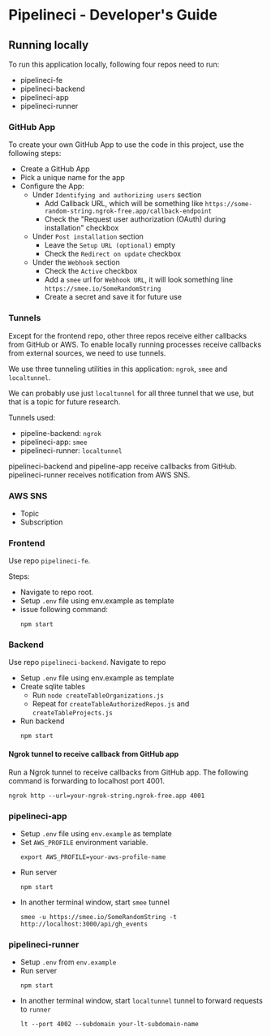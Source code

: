 # Pipelineci - Developer's Guide

## Running locally

To run this application locally, following four repos need to run:
* pipelineci-fe
* pipelineci-backend
* pipelineci-app
* pipelineci-runner


### GitHub App
To create your own GitHub App to use the code in this project, use the following steps:
* Create a GitHub App
* Pick a unique name for the app
* Configure the App:
  * Under `Identifying and authorizing users` section
    * Add Callback URL, which will be something like `https://some-random-string.ngrok-free.app/callback-endpoint`
    * Check the "Request user authorization (OAuth) during installation" checkbox
  * Under `Post installation` section
    * Leave the `Setup URL (optional)` empty
    * Check the `Redirect on update` checkbox
  * Under the `Webhook` section
    * Check the `Active` checkbox
    * Add a `smee` url for `Webhook URL`, it will look something line `https://smee.io/SomeRandomString`
    * Create a secret and save it for future use

### Tunnels

Except for the frontend repo, other three repos receive either callbacks from GitHub or AWS. To enable locally running processes receive callbacks from external sources, we need to use tunnels.

We use three tunneling utilities in this application: `ngrok`, `smee` and `localtunnel`.

We can probably use just `localtunnel` for all three tunnel that we use, but that is a topic for future research.

Tunnels used:
* pipeline-backend: `ngrok`
* pipelineci-app: `smee`
* pipelineci-runner: `localtunnel`

pipelineci-backend and pipeline-app receive callbacks from GitHub. pipelineci-runner receives notification from AWS SNS.


### AWS SNS
* Topic
* Subscription

### Frontend

Use repo `pipelineci-fe`.

Steps:
* Navigate to repo root.
* Setup `.env` file using env.example as template
* issue following command:
  ```
  npm start
  ```


### Backend

Use repo `pipelineci-backend`. Navigate to repo 

* Setup `.env` file using env.example as template
* Create sqlite tables
  * Run `node createTableOrganizations.js`
  * Repeat for `createTableAuthorizedRepos.js` and `createTableProjects.js`
* Run backend
  ```
  npm start
  ```


#### Ngrok tunnel to receive callback from GitHub app

Run a Ngrok tunnel to receive callbacks from GitHub app. The following command is forwarding to localhost port 4001.

```
ngrok http --url=your-ngrok-string.ngrok-free.app 4001
```


### pipelineci-app

* Setup `.env` file using `env.example` as template
* Set `AWS_PROFILE` environment variable.
  ```
  export AWS_PROFILE=your-aws-profile-name
  ```
* Run server
  ```
  npm start
  ```
* In another terminal window, start `smee` tunnel
  ```
  smee -u https://smee.io/SomeRandomString -t http://localhost:3000/api/gh_events
  ```


### pipelineci-runner

* Setup `.env` from `env.example`
* Run server
  ```
  npm start
  ```
* In another terminal window, start `localtunnel` tunnel to forward requests to `runner`
  ```
  lt --port 4002 --subdomain your-lt-subdomain-name
  ```
